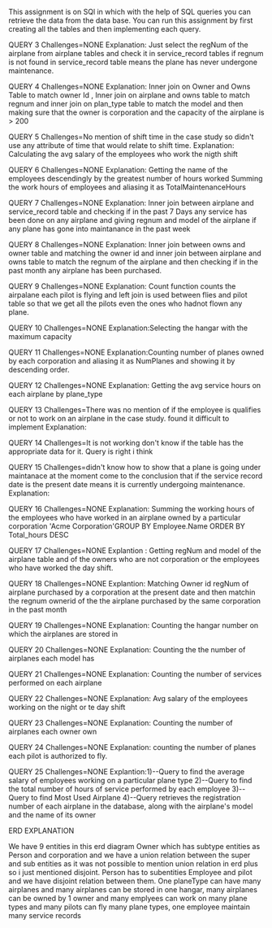 This assignment is on SQl in which with the help of SQL queries you can retrieve the data from the data base. You can run this assignment by first creating all the tables and then implementing each query. 



QUERY 3
Challenges=NONE
Explanation: Just select the regNum of the airplane from airplane tables and check it in service_record tables if regnum is not found in  service_record table means the plane has never undergone maintenance.

QUERY 4
Challenges=NONE
Explanation: Inner join on Owner and Owns Table to match owner Id , Inner join on airplane and owns table to match regnum and inner join on plan_type table to match the model and then making sure that the owner is corporation and the capacity of the airplane is > 200

QUERY 5
Challenges=No mention of shift time in the case study so didn't use any attribute of time that would relate to shift time.
Explanation: Calculating the avg salary of the employees who work the nigth shift

QUERY 6
Challenges=NONE
Explanation: Getting the name of the employees descendingly by the greatest number of hours worked Summing the work hours of employees and aliasing it as TotalMaintenanceHours

QUERY 7
Challenges=NONE
Explanation: Inner join between airplane and service_record table and checking if in the past 7 Days any service has been done on any airplane and giving regnum and model of the airplane if any plane has gone into maintanance in the past week

QUERY 8
Challenges=NONE
Explanation: Inner join between owns and owner table and matching the owner id and inner join between airplane and owns table to match the regnum of the airplane and then checking if in the past month any airplane has been purchased.

QUERY 9
Challenges=NONE
Explanation: Count function counts the airpalane each pilot is flying and left join is used between flies and pilot table so that we get all the pilots even the ones who hadnot flown any plane.

QUERY 10
Challenges=NONE
Explanation:Selecting the hangar with the maximum capacity

QUERY 11
Challenges=NONE
Explanation:Counting number of planes owned by each corporation and aliasing it as NumPlanes and showing it by descending order.

QUERY 12
Challenges=NONE
Explanation: Getting the avg service hours on each airplane by plane_type

QUERY 13
Challenges=There was no mention of if the employee is qualifies or not to work on an airplane in the case study. found it difficult to implement
Explanation: 

QUERY 14
Challenges=It is not working don't know if the table has the appropriate data for it. Query is right i think

QUERY 15
Challenges=didn't know how to show that a plane is going under maintanace at the moment come to the conclusion that if the service record date is the present date means it is currently undergoing maintenance.
Explanation:

QUERY 16
Challenges=NONE
Explanation: Summing the working hours of the employees who have worked in an airplane owned by a particular corporation 'Acme Corporation'GROUP BY Employee.Name ORDER BY Total_hours DESC


QUERY 17
Challenges=NONE
Explantion : Getting regNum and model of the airplane table and of the owners who are not corporation or the employees who have worked the day shift.

QUERY 18
Challenges=NONE
Explantion: Matching Owner id regNum of airplane purchased by a corporation at the present date and then matchin the regnum ownerid of the the airplane purchased by the same corporation in the past month

QUERY 19
Challenges=NONE
Explanation: Counting the hangar number on which the airplanes are stored in


QUERY 20
Challenges=NONE
Explanation: Counting the the number of airplanes each model has

QUERY 21
Challenges=NONE
Explanation: Counting the number of services performed on each airplane

QUERY 22
Challenges=NONE
Explanation: Avg salary of the employees working on the night or te day shift


QUERY 23
Challenges=NONE
Explanation: Counting the number of airplanes each owner own

QUERY 24
Challenges=NONE
Explanation: counting the number of planes each pilot is authorized to fly.

QUERY 25
Challenges=NONE
Explantion:1)--Query to find the average salary of employees working on a particular plane type
		2)--Query to find the total number of hours of service performed by each employee
		3)--Query to find Most Used Airplane
		4)--Query retrieves the registration number of each airplane in the database, along with the airplane's model and the name of its owner



ERD EXPLANATION

We have 9 entities in this erd diagram Owner which has subtype entities as Person and corporation and we have a union relation between the super and sub entities as it was not possible to mention union relation in erd plus so i just mentioned disjoint. Person has to subentities Employee and pilot and we have disjoint relation between them. One planeType can have many airplanes and many airplanes can be stored in one hangar, many airplanes can be owned by 1 owner and many emplyees can work on many plane types and many pilots can fly many plane types, one employee maintain many service records




